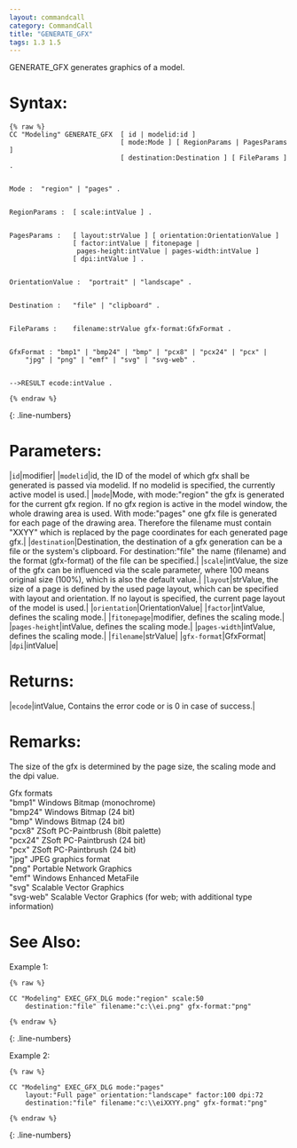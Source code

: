 ```yaml
---
layout: commandcall
category: CommandCall
title: "GENERATE_GFX"
tags: 1.3 1.5
---
```


GENERATE_GFX generates graphics of a model.

# Syntax:  

```adoscript
{% raw %}
CC "Modeling" GENERATE_GFX	[ id | modelid:id ]
							[ mode:Mode ] [ RegionParams | PagesParams ]
							[ destination:Destination ] [ FileParams ] .


Mode :	"region" | "pages" .


RegionParams :	[ scale:intValue ] .


PagesParams :	[ layout:strValue ] [ orientation:OrientationValue ]
				[ factor:intValue | fitonepage |
				 pages-height:intValue | pages-width:intValue ]
				[ dpi:intValue ] .


OrientationValue :	"portrait" | "landscape" .


Destination :	"file" | "clipboard" .


FileParams :	filename:strValue gfx-format:GfxFormat .


GfxFormat :	"bmp1" | "bmp24" | "bmp" | "pcx8" | "pcx24" | "pcx" |
	"jpg" | "png" | "emf" | "svg" | "svg-web" .


-->RESULT ecode:intValue .

{% endraw %}
```
{: .line-numbers}


# Parameters:  

|`id`|modifier|
|`modelid`|id, the ID of the model of which gfx shall be generated is passed via modelid. If no modelid is specified, the currently active model is used.|
|`mode`|Mode, with mode:"region" the gfx is generated for the current gfx region. If no gfx region is active in the model window, the whole drawing area is used. With mode:"pages" one gfx file is generated for each page of the drawing area. Therefore the filename must contain "XXYY" which is replaced by the page coordinates for each generated page gfx.|
|`destination`|Destination, the destination of a gfx generation can be a file or the system's clipboard. For destination:"file" the name (filename) and the format (gfx-format) of the file can be specified.|
|`scale`|intValue, the size of the gfx can be influenced via the scale parameter, where 100 means original size (100%), which is also the default value.|
|`layout`|strValue, the size of a page is defined by the used page layout, which can be specified with layout and orientation. If no layout is specified, the current page layout of the model is used.|
|`orientation`|OrientationValue|
|`factor`|intValue, defines the scaling mode.|
|`fitonepage`|modifier, defines the scaling mode.|
|`pages-height`|intValue, defines the scaling mode.|
|`pages-width`|intValue, defines the scaling mode.|
|`filename`|strValue|
|`gfx-format`|GfxFormat|
|`dpi`|intValue|

# Returns:  

|`ecode`|intValue, Contains the error code or is 0 in case of success.|


# Remarks:

The size of the gfx is determined by the page size, the scaling mode and the dpi value.

Gfx formats  
"bmp1"	Windows Bitmap (monochrome)  
"bmp24"	Windows Bitmap (24 bit)  
"bmp"	Windows Bitmap (24 bit)  
"pcx8"	ZSoft PC-Paintbrush (8bit palette)  
"pcx24"	ZSoft PC-Paintbrush (24 bit)  
"pcx"	ZSoft PC-Paintbrush (24 bit)  
"jpg"	JPEG graphics format  
"png"	Portable Network Graphics  
"emf"	Windows Enhanced MetaFile  
"svg"	Scalable Vector Graphics  
"svg-web"	Scalable Vector Graphics (for web; with additional type information)


# See Also:  



Example 1:

```adoscript
{% raw %}

CC "Modeling" EXEC_GFX_DLG mode:"region" scale:50
    destination:"file" filename:"c:\\ei.png" gfx-format:"png"

{% endraw %}
```
{: .line-numbers}


Example 2:

```adoscript
{% raw %}

CC "Modeling" EXEC_GFX_DLG mode:"pages"
    layout:"Full page" orientation:"landscape" factor:100 dpi:72
    destination:"file" filename:"c:\\eiXXYY.png" gfx-format:"png"

{% endraw %}
```
{: .line-numbers}

